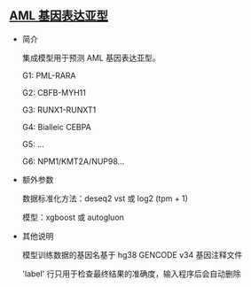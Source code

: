## [AML 基因表达亚型](/clinical-tools/clinaml-gep)

- 简介

  集成模型用于预测 AML 基因表达亚型。
  
  G1: PML-RARA
  
  G2: CBFB-MYH11
  
  G3: RUNX1-RUNXT1
  
  G4: Bialleic CEBPA
  
  G5: ...
  
  G6: NPM1/KMT2A/NUP98...

- 额外参数

  数据标准化方法：deseq2 vst 或 log2 (tpm + 1)

  模型：xgboost 或 autogluon

- 其他说明

  模型训练数据的基因名基于 hg38 GENCODE v34 基因注释文件

  'label' 行只用于检查最终结果的准确度，输入程序后会自动删除